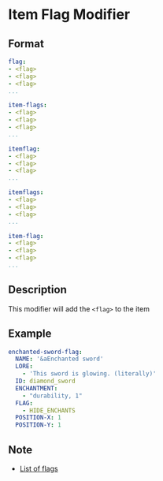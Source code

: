 # Item Flag Modifier

## Format
```yaml
flag:
- <flag>
- <flag>
- <flag>
...
```
```yaml
item-flags:
- <flag>
- <flag>
- <flag>
...
```
```yaml
itemflag:
- <flag>
- <flag>
- <flag>
...
```
```yaml
itemflags:
- <flag>
- <flag>
- <flag>
...
```
```yaml
item-flag:
- <flag>
- <flag>
- <flag>
...
```

## Description
This modifier will add the `<flag>` to the item

## Example
```yaml
enchanted-sword-flag:
  NAME: '&aEnchanted sword'
  LORE:
    - 'This sword is glowing. (literally)'
  ID: diamond_sword
  ENCHANTMENT:
    - "durability, 1"
  FLAG:
    - HIDE_ENCHANTS
  POSITION-X: 1
  POSITION-Y: 1
```

## Note
* [List of flags](https://hub.spigotmc.org/javadocs/spigot/org/bukkit/inventory/ItemFlag.html)